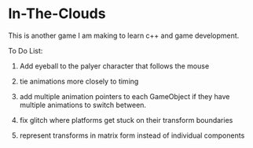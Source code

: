 # In-The-Clouds

This is another game I am making to learn c++ and game development.


To Do List:

1. Add eyeball to the palyer character that follows the mouse

2. tie animations more closely to timing

3. add multiple animation pointers to each GameObject if they have multiple animations to switch between.

4. fix glitch where platforms get stuck on their transform boundaries

5. represent transforms in matrix form instead of individual components